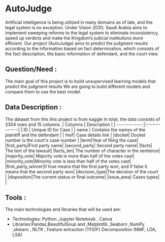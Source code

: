 
# AutoJudge

Artificial intelligence is being utilized in many domains as of late, and the legal system is no exception.
Under Vision 2030, Saudi Arabia aims to implement sweeping reforms to the legal system to eliminate inconsistency, speed up verdicts and make the Kingdom’s judicial institutions more efficient.
Our project (AutoJudge) aims to predict the judgment results according to the information based on fact determination, which consists of the fact description, the basic information of defendant, and the court view.
## Question/Need :

The main goal of this project is to build unsupervised learning models that predict the judgment results
We are going to bulid different models and compare them to use the best model.
## Data Description :

The dataset from this this project is from kaggle
In total, the data consists of 3304 rows and 15 columns.
| Columns        | Description  |
| ------------- |:-------------:|
| ID   | Unique ID for Case |
| name      | Contains the names of the plaintiff and the defendant |
| href|   Case details link |
|docket| Docket number is the court's case number |
|term|Year of filing the case|
|first_party|First party name|
|second_party| Second party name|
|facts| The text of the lawsuit|
|facts_len| The number of character  in the sentence|
|majority_vote| Majority vote is more than half of the votes cast|
|minority_vote|Minority vote is less than half of the votes cast|
|first_party_winner|if true means that the first party won, and if false it means that the second party won|
|decision_type|The decision of the court |
|disposition|The current status or final outcome|
|issue_area| Cases types|                                                           |
## Tools :
The main technologies and libraries that will be used are:
- Technologies: Python ,Jupyter Notebook , Canva
- Libraries:Pandas,BeautifulSoup and ,Matplotlib ,Seaborn ,NumPy ,sklearn ,  NLTK , Feature extraction (TFIDF) Decomposition (NMF, LDA, LSA)
